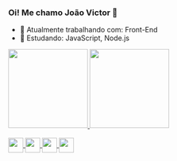 ### Oi! Me chamo João Victor 👋

- 🔭 Atualmente trabalhando com: Front-End
- 🌱 Estudando: JavaScript, Node.js
<!--
**joaoMatusalen/joaoMatusalen** is a ✨ _special_ ✨ repository because its `README.md` (this file) appears on your GitHub profile.

Here are some ideas to get you started:

- 🔭 I’m currently working on ...
- 🌱 I’m currently learning ...
- 👯 I’m looking to collaborate on ...
- 🤔 I’m looking for help with ...
- 💬 Ask me about ...
- 📫 How to reach me: ...
- 😄 Pronouns: ...
- ⚡ Fun fact: ...
-->

 <a href="https://github.com/rafaballerini">
  <img height="160em" src="https://github-readme-stats.vercel.app/api?username=joaoMatusalen&show_icons=true&theme=react&include_all_commits=true&count_private=true"/>
  <img height="160em" src="https://github-readme-stats.vercel.app/api/top-langs/?username=joaoMatusalen&layout=compact&langs_count=7&theme=react"/>
</div>

<div style="display; inline_block;"><br>
<img align="center" higth="30" width="30" src="https://cdn.jsdelivr.net/gh/devicons/devicon/icons/html5/html5-plain.svg" />
<img align="center" higth="30" width="30" src="https://cdn.jsdelivr.net/gh/devicons/devicon/icons/css3/css3-plain.svg" />
<img align="center" higth="30" width="30" src="https://cdn.jsdelivr.net/gh/devicons/devicon/icons/javascript/javascript-plain.svg" />
<img align="center" higth="30" width="30" src="https://cdn.jsdelivr.net/gh/devicons/devicon/icons/nodejs/nodejs-plain.svg" />


</div>
